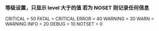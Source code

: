 ### 等级设置，只显示 level 大于的值 若为 NOSET 则记录任何信息
CRITICAL = 50
FATAL = CRITICAL
ERROR = 40
WARNING = 30
WARN = WARNING
INFO = 20
DEBUG = 10
NOTSET = 0